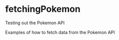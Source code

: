 # fetchingPokemon
Testing out the Pokemon API

Examples of how to fetch data from the Pokemon API 

